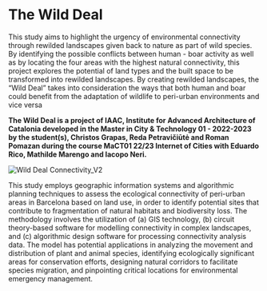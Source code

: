# The Wild Deal 
This study aims to highlight the  urgency of environmental connectivity  through rewilded landscapes given  back to nature as part of wild species.
By identifying the possible conflicts between human - boar activity as well as by locating the four areas with the highest natural connectivity, this project explores the potential of land types and the built space to be transformed into rewilded landscapes. By creating rewilded landscapes, the “Wild Deal” takes into consideration the ways that both human and boar could benefit from the adaptation of wildlife to peri-urban environments and vice versa

**The Wild Deal is a project of IAAC, Institute for Advanced Architecture of Catalonia developed in the Master in City & Technology 01 - 2022-2023 by the student(s), Christos Grapas,  Reda Petravičiūtė and Roman Pomazan during the course MaCT01 22/23 Internet of Cities with Eduardo Rico, Mathilde Marengo and Iacopo Neri.**

![Wild Deal Connectivity_V2](https://user-images.githubusercontent.com/128100178/225777092-a9386c8d-fc53-4f19-a0f2-66c183d456f4.png)

This study employs geographic information systems and algorithmic planning techniques to assess the ecological connectivity of peri-urban areas in Barcelona based on land use, in order to identify potential sites that contribute to fragmentation of natural habitats and biodiversity loss. The methodology involves the utilization of (a) GIS technology, (b) circuit theory-based software for modelling connectivity in complex landscapes, and (c) algorithmic design software for processing connectivity analysis data. The model has potential applications in analyzing the movement and distribution of plant and animal species, identifying ecologically significant areas for conservation efforts, designing natural corridors to facilitate species migration, and pinpointing critical locations for environmental emergency management.
